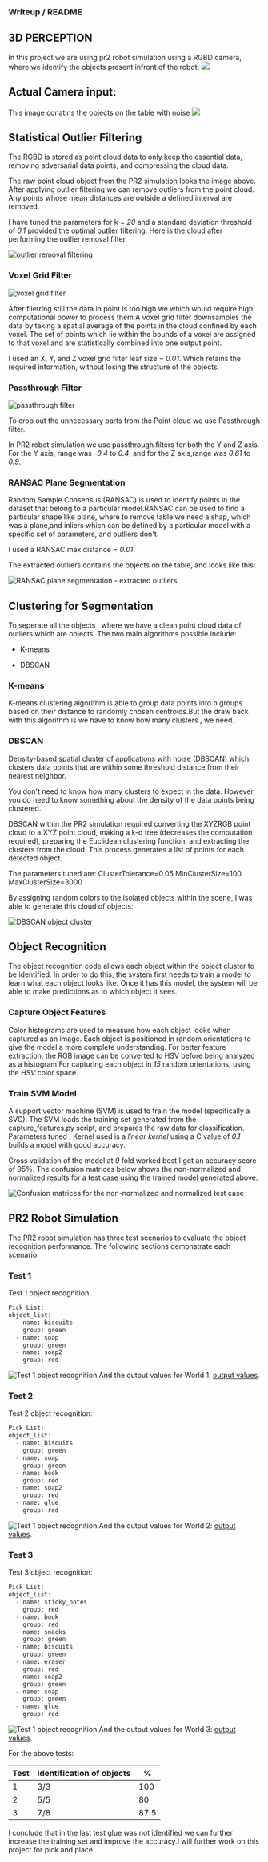 ### Writeup / README
## 3D PERCEPTION
In this project we are using pr2 robot simulation using a RGBD camera, where we identify the objects present infront of the robot.
![](robo.jpg)

## Actual Camera input:

This image conatins the objects on the table with noise
![](original.jpg)

## Statistical Outlier Filtering 

The RGBD is stored as point cloud data to only keep the essential data, removing adversarial data points, and compressing the cloud data.

The raw point cloud object from the PR2 simulation looks the image above. After applying outlier filtering we can remove outliers from the point cloud. Any points whose mean distances are outside a defined interval are removed.

I have tuned the parameters for k = *20* and a standard deviation threshold of *0.1* provided the optimal outlier filtering. Here is the cloud after performing the outlier removal filter.

![outlier removal filtering](stat.jpg)

### Voxel Grid Filter

![voxel grid filter](vox.png)

After filetring still the data in point is too high we which would require high computational power to process them
A voxel grid filter downsamples the data by taking a spatial average of the points in the cloud confined by each voxel. The set of points which lie within the bounds of a voxel are assigned to that voxel and are statistically combined into one output point.

I used an X, Y, and Z voxel grid filter leaf size = *0.01*. Which retains the required information, without losing the structure of the objects.

### Passthrough Filter

![passthrough filter](pass_through.jpg)

To crop out the unnecessary parts from the Point cloud we use Passthrough filter.

In PR2 robot simulation we use passthrough filters for both the Y and Z axis. For the Y axis, range was *-0.4* to *0.4*, and for the Z axis,range was *0.61* to *0.9*.

### RANSAC Plane Segmentation

Random Sample Consensus (RANSAC) is used to identify points in the dataset that belong to a particular model.RANSAC can be used to find a particular shape like plane, where to remove table we need a shap, which was a plane,and inliers which can be defined by a particular model with a specific set of parameters, and outliers don't.

I used a RANSAC max distance = *0.01*.

The extracted outliers contains the objects on the table, and looks like this:

![RANSAC plane segmentation - extracted outliers](outliers.png)

## Clustering for Segmentation

To seperate all the objects , where we have a clean point cloud data of outliers which are objects.
The two main algorithms possible include:

- K-means

- DBSCAN

### K-means

K-means clustering algorithm is able to group data points into n groups based on their distance to randomly chosen centroids.But the draw back with this algorithm is we have to know how many clusters , we need.

### DBSCAN

Density-based spatial cluster of applications with noise (DBSCAN) which clusters data points that are within some threshold distance from their nearest neighbor.

You don't need to know how many clusters to expect in the data. However, you do need to know something about the density of the data points being clustered.

DBSCAN within the PR2 simulation required converting the XYZRGB point cloud to a XYZ point cloud, making a k-d tree (decreases the computation required), preparing the Euclidean clustering function, and extracting the clusters from the cloud. This process generates a list of points for each detected object.

The parameters tuned are:
ClusterTolerance=0.05
MinClusterSize=100
MaxClusterSize=3000

By assigning random colors to the isolated objects within the scene, I was able to generate this cloud of objects:

![DBSCAN object cluster](cluster.jpg)

## Object Recognition

The object recognition code allows each object within the object cluster to be identified. In order to do this, the system first needs to train a model to learn what each object looks like. Once it has this model, the system will be able to make predictions as to which object it sees.

### Capture Object Features

Color histograms are used to measure how each object looks when captured as an image. Each object is positioned in random orientations to give the model a more complete understanding. For better feature extraction, the RGB image can be converted to HSV before being analyzed as a histogram.For capturing each object in *15* random orientations, using the *HSV* color space.
### Train SVM Model

A support vector machine (SVM) is used to train the model (specifically a SVC). The SVM loads the training set generated from the capture_features.py script, and prepares the raw data for classification. Parameters tuned , Kernel used is a *linear kernel* using a C value of *0.1* builds a model with good accuracy.

Cross validation of the model at *9* fold worked best.I got an accuracy score of 95%.
The confusion matrices below shows the non-normalized and normalized results for a test case using the trained model generated above.

![Confusion matrices for the non-normalized and normalized test case](svm.png)

## PR2 Robot Simulation

The PR2 robot simulation has three test scenarios to evaluate the object recognition performance. The following sections demonstrate each scenario.

### Test 1

Test 1 object recognition:

``` python
Pick List:
object_list:
  - name: biscuits
    group: green
  - name: soap
    group: green
  - name: soap2
    group: red
```

![Test 1 object recognition](out1.png)
And the output values for World 1:
 [output values](RoboND-Perception-Project/pr2_robot/scripts/output_1.yaml).


### Test 2

Test 2 object recognition:

``` python
Pick List:
object_list:
  - name: biscuits
    group: green
  - name: soap
    group: green
  - name: book
    group: red
  - name: soap2
    group: red
  - name: glue
    group: red
```

![Test 1 object recognition](out2.png)
And the output values for World 2:
 [output values](RoboND-Perception-Project/pr2_robot/scripts/output_2.yaml).
 
 ### Test 3

Test 3 object recognition:

``` python
Pick List:
object_list:
  - name: sticky_notes
    group: red
  - name: book
    group: red
  - name: snacks
    group: green
  - name: biscuits
    group: green
  - name: eraser
    group: red
  - name: soap2
    group: green
  - name: soap
    group: green
  - name: glue
    group: red
```


![Test 1 object recognition](out3.png)
And the output values for World 3:
[output values](RoboND-Perception-Project/pr2_robot/scripts/output_3.yaml).

For the above tests:

|Test|Identification of objects|%|
|-----|--------|--|
|1|3/3|100|
|2|5/5|80|
|3|7/8|87.5|

I conclude that in the last test glue was not identified we can further increase the training set and improve the accuracy.I will further work on this project for pick and place. 

